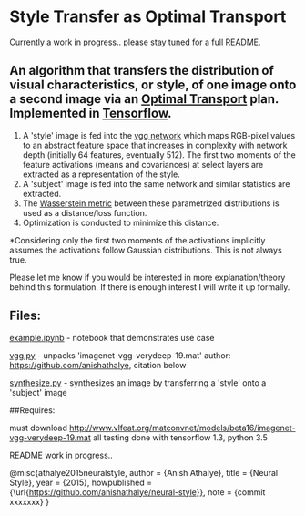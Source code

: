 # Style Transfer as Optimal Transport 

Currently a work in progress.. please stay tuned for a full README. 

## An algorithm that transfers the distribution of visual characteristics, or style, of one image onto a second image via an [Optimal Transport](https://en.wikipedia.org/wiki/Transportation_theory_(mathematics)) plan. Implemented in [Tensorflow](https://github.com/tensorflow/tensorflow).

1. A 'style' image is fed into the [vgg network](https://arxiv.org/pdf/1409.1556.pdf) which maps RGB-pixel values to an abstract feature space that increases in complexity with network depth (initially 64 features, eventually 512). The first two moments of the feature activations (means and covariances) at select layers are extracted as a representation of the style.
2. A 'subject' image is fed into the same network and similar statistics are extracted. 
3. The [Wasserstein metric](https://en.wikipedia.org/wiki/Wasserstein_metric) between these parametrized distributions is used as a distance/loss function. 
4. Optimization is conducted to minimize this distance. 

*Considering only the first two moments of the activations implicitly assumes the activations follow Gaussian distributions. This is not always true. 

Please let me know if you would be interested in more explanation/theory behind this formulation. If there is enough interest I will write it up formally. 

## Files:
[example.ipynb](https://github.com/VinceMarron/StyleTransfer/blob/master/example.ipynb) - notebook that demonstrates use case

[vgg.py](https://github.com/VinceMarron/StyleTransfer/blob/master/vgg.py) - unpacks 'imagenet-vgg-verydeep-19.mat' author: https://github.com/anishathalye, citation below

[synthesize.py](https://github.com/VinceMarron/StyleTransfer/blob/master/synthesize.py) - synthesizes an image by transferring a 'style' onto a 'subject' image


##Requires: 

must download http://www.vlfeat.org/matconvnet/models/beta16/imagenet-vgg-verydeep-19.mat 
all testing done with tensorflow 1.3, python 3.5

README work in progress..




@misc{athalye2015neuralstyle,
  author = {Anish Athalye},
  title = {Neural Style},
  year = {2015},
  howpublished = {\url{https://github.com/anishathalye/neural-style}},
  note = {commit xxxxxxx}
}
